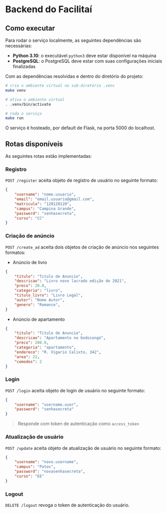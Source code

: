 # Backend do Facilitaí

## Como executar
Para rodar o serviço localmente, as seguintes dependências são necessárias:

- **Python 3.10**: o executável `python3` deve estar disponível na máquina
- **PostgreSQL**: o PostgreSQL deve estar com suas configurações iniciais finalizadas

Com as dependências resolvidas e dentro do diretório do projeto:

```sh
# cria o ambiente virtual no sub-diretório .venv
make venv

# ativa o ambiente virtual
. .venv/bin/activate

# roda o serviço
make run
```

O serviço é hosteado, por default de Flask, na porta 5000 do localhost.

## Rotas disponíveis
As seguintes rotas estão implementadas:

### Registro
`POST /register` aceita objeto de registro de usuário no seguinte formato:
```json
{
    "username": "nome.usuario",
    "email": "email.usuario@gmail.com",
    "matricula": "120120120",
    "campus": "Campina Grande",
    "password": "senhasecreta",
    "curso": "CC"
}
```
### Criação de anúncio
`POST /create_ad` aceita dois objetos de criação de anúncio nos seguintes formatos:

- Anúncio de livro

```json
{
    "titulo": "Titulo de Anuncio",
    "descricao": "Livro novo lacrado edição de 2021",
    "preco": 20.0,
    "categoria": "livro",
    "titulo_livro": "Livro Legal",
    "autor": "Nome Autor",
    "genero": "Romance",
}
```

- Anúncio de apartamento

```json
{
    "titulo": "Titulo de Anuncio",
    "descricao": "Apartamento no bodocongó",
    "preco": 200.0,
    "categoria": "apartamento",
    "endereco": "R. Vigario Calixto, 342",
    "area": 22,
    "comodos": 2
}
```
### Login
`POST /login` aceita objeto de login de usuário no seguinte formato:
```json
{
    "username": "username.user",
    "password": "senhasecreta"
}
```
> Responde com token de autenticação como `access_token`

### Atualização de usuário
`POST /update` aceita objeto de atualização de usuário no seguinte formato:
```json
{
    "username": "novo.username",
    "campus": "Patos",
    "password": "novasenhasecreta",
    "curso": "EE"
}
```
### Logout

`DELETE /logout` revoga o token de autenticação do usuário.
